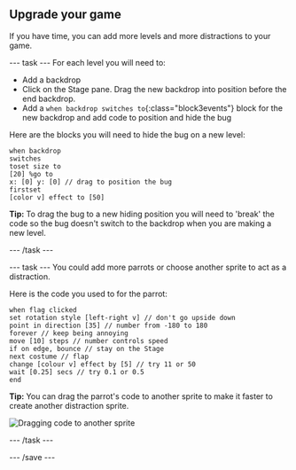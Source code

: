 ## Upgrade your game

If you have time, you can add more levels and more distractions to your game.

--- task ---
For each level you will need to:
- Add a backdrop
- Click on the Stage pane. Drag the new backdrop into position before the end backdrop. 
- Add a `when backdrop switches to`{:class="block3events"} block for the new backdrop and add code to position and hide the bug 


Here are the blocks you will need to hide the bug on a new level:

<code class="blocks" style="background-color: white">when backdrop switches to</code><code class="blocks" style="background-color:white">set size to [20] %</code><code class="blocks" style="background-color:white">go to x: [0] y: [0] // drag to position the bug first</code><code class="blocks" style="background-color:white">set [color v] effect to [50]</code>

**Tip:** To drag the bug to a new hiding position you will need to 'break' the code so the bug doesn't switch to the backdrop when you are making a new level.

--- /task ---

--- task ---
You could add more parrots or choose another sprite to act as a distraction. 

Here is the code you used to for the parrot:
```blocks3
when flag clicked
set rotation style [left-right v] // don't go upside down
point in direction [35] // number from -180 to 180
forever // keep being annoying
move [10] steps // number controls speed
if on edge, bounce // stay on the Stage
next costume // flap
change [colour v] effect by [5] // try 11 or 50
wait [0.25] secs // try 0.1 or 0.5
end
```

**Tip:** You can drag the parrot's code to another sprite to make it faster to create another distraction sprite.

![Dragging code to another sprite](images/drag-parrot-code.png)

--- /task ---

--- /save ---

<script>
scratchblocks.renderMatching("code.blocks", {
  inline: true,
  style:     'scratch3',   // Optional, defaults to 'scratch2'.
  // Repeat `style` and `languages` options here.
});
</script>
